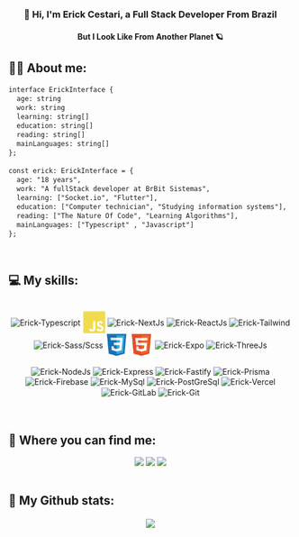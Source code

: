 <div align="center">
  <h3>
    👋 Hi, I'm Erick Cestari, a Full Stack Developer From Brazil
  </h3>
   <h4>But I Look Like From Another Planet 🪐</h4>
</div>

## **🕵️‍♂️ About me:**
```TS
interface ErickInterface {
  age: string
  work: string
  learning: string[]
  education: string[]
  reading: string[]
  mainLanguages: string[]
};

const erick: ErickInterface = {
  age: "18 years",
  work: "A fullStack developer at BrBit Sistemas",
  learning: ["Socket.io", "Flutter"],
  education: ["Computer technician", "Studying information systems"],
  reading: ["The Nature Of Code", "Learning Algorithms"],
  mainLanguages: ["Typescript" , "Javascript"]
};
```
<br>

## **💻 My skills:**
<div style="display: inline_block" align="center">
 <div style="display: inline_block" align="center">
  <br>
  <img align="center" alt="Erick-Typescript" height="40" width="40" src="https://cdn.jsdelivr.net/gh/devicons/devicon/icons/typescript/typescript-original.svg"/>
  <img align="center" alt="Erick-Js" height="40" width="40" src="https://raw.githubusercontent.com/devicons/devicon/master/icons/javascript/javascript-plain.svg">
  <img align="center" alt="Erick-NextJs" height="40" width="40" src="https://cdn.jsdelivr.net/gh/devicons/devicon/icons/nextjs/nextjs-original.svg"/>
  <img align="center" alt="Erick-ReactJs" height="40" width="40" src="https://cdn.jsdelivr.net/gh/devicons/devicon/icons/react/react-original.svg"/>
  
  <img align="center" alt="Erick-Tailwind" height="40" width="40" src="https://cdn.jsdelivr.net/gh/devicons/devicon/icons/tailwindcss/tailwindcss-plain.svg">
  <img align="center" alt="Erick-Sass/Scss" height="40" width="40" src="https://cdn.jsdelivr.net/gh/devicons/devicon/icons/sass/sass-original.svg">
  <img align="center" alt="Erick-CSS" height="40" width="40" src="https://raw.githubusercontent.com/devicons/devicon/master/icons/css3/css3-original.svg">
  <img align="center" alt="Erick-HTML" height="40" width="40" src="https://raw.githubusercontent.com/devicons/devicon/master/icons/html5/html5-original.svg">
  
  <img align="center" alt="Erick-Expo" height="40" width="40" src="https://seeklogo.com/images/E/expo-logo-01BB2BCFC3-seeklogo.com.png"/>
  <img align="center" alt="Erick-ThreeJs" height="40" width="40" src="https://cdn.jsdelivr.net/gh/devicons/devicon/icons/threejs/threejs-original.svg"/>
  <br><br>
  
  <img align="center" alt="Erick-NodeJs" height="40" width="40" src="https://cdn.jsdelivr.net/gh/devicons/devicon/icons/nodejs/nodejs-original.svg"/>
  <img align="center" alt="Erick-Express" height="40" width="40" src="https://cdn.jsdelivr.net/gh/devicons/devicon/icons/express/express-original.svg"/>
  <img align="center" alt="Erick-Fastify" height="40" width="40" src="https://www.svgrepo.com/show/353729/fastify-icon.svg"/>
  
  
  <img align="center" alt="Erick-Prisma" height="40" width="40" src="https://cdn.icon-icons.com/icons2/2107/PNG/512/file_type_light_prisma_icon_130444.png"/>
  <img align="center" alt="Erick-Firebase" height="40" width="40" src="https://cdn.jsdelivr.net/gh/devicons/devicon/icons/firebase/firebase-plain.svg"/>
  <img align="center" alt="Erick-MySql" height="40" width="40" src="https://cdn.jsdelivr.net/gh/devicons/devicon/icons/mysql/mysql-original.svg"/>
  <img align="center" alt="Erick-PostGreSql" height="40" width="40" src="https://cdn.jsdelivr.net/gh/devicons/devicon/icons/postgresql/postgresql-original.svg"/>
  
  <img align="center" alt="Erick-Vercel" height="40" width="40" src="https://www.svgrepo.com/show/361653/vercel-logo.svg"/>
  <img align="center" alt="Erick-GitLab" height="40" width="40"  src="https://about.gitlab.com/images/press/press-kit-icon.svg"/>
  <img align="center" alt="Erick-Git" height="40" width="40" src="https://cdn.jsdelivr.net/gh/devicons/devicon/icons/git/git-original.svg">
  
</div>
</div>
<br>
<br>

## 🔎 Where you can find me:
<div align="center"> 
  <a href="https://instagram.com/erick_cestari" target="_blank"><img src="https://img.shields.io/badge/-Instagram-%23E4405F?style=for-the-badge&logo=instagram&logoColor=white" target="_blank"></a>
  <a href = "mailto:erickcestari03@gmail.com"><img src="https://img.shields.io/badge/-Gmail-%23333?style=for-the-badge&logo=gmail&logoColor=white" target="_blank"></a>
  <a href="https://www.linkedin.com/in/erick-cestari/" target="_blank"><img src="https://img.shields.io/badge/-LinkedIn-%230077B5?style=for-the-badge&logo=linkedin&logoColor=white" target="_blank"></a> 
</div>
<br>

## 🐲 My Github stats:

<div align="center">
   <img align="center" src="https://simple-github-stats.vercel.app/?user=erickcestari&date=02/01/2020" />
</div>



